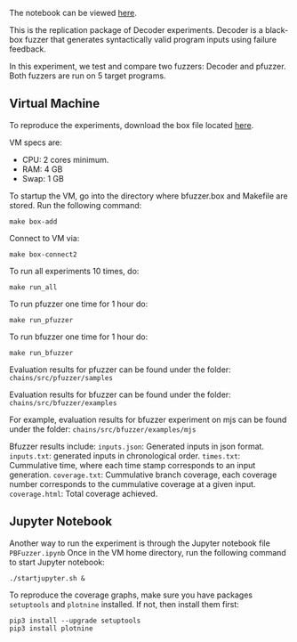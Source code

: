 The notebook can be viewed [here](https://nbviewer.org/github/anonymous-icst-2022/anonymous-icst-2022/blob/main/Decoder.ipynb).

This is the replication package of Decoder experiments.
Decoder is a black-box fuzzer that generates syntactically valid program inputs using failure feedback.

In this experiment, we test and compare two fuzzers: Decoder and pfuzzer. Both fuzzers are run on 5 target programs.

## Virtual Machine
To reproduce the experiments, download the box file located [here](https://figshare.com/s/1aed02f8caf73072873f). 

VM specs are:
* CPU: 2 cores minimum.
* RAM: 4 GB 
* Swap: 1 GB

To startup the VM, go into the directory where bfuzzer.box and Makefile are stored. Run the following command:

    make box-add

Connect to VM via:

    make box-connect2

To run all experiments 10 times, do:

    make run_all

To run pfuzzer one time for 1 hour do:

    make run_pfuzzer

To run bfuzzer one time for 1 hour do:

    make run_bfuzzer

Evaluation results for pfuzzer can be found under the folder: `chains/src/pfuzzer/samples`

Evaluation results for bfuzzer can be found under the folder: `chains/src/bfuzzer/examples`

For example, evaluation results for bfuzzer experiment on mjs can be found under the folder: `chains/src/bfuzzer/examples/mjs`

Bfuzzer results include:
`inputs.json`: Generated inputs in json format.
`inputs.txt`: generated inputs in chronological order.
`times.txt`: Cummulative time, where each time stamp corresponds to an input generation.
`coverage.txt`: Cummulative branch coverage, each coverage number corresponds to the cummulative coverage at a given input.
`coverage.html`: Total coverage achieved.

## Jupyter Notebook
Another way to run the experiment is through the Jupyter notebook file `PBFuzzer.ipynb`
Once in the VM home directory, run the following command to start Jupyter notebook:

    ./startjupyter.sh &

To reproduce the coverage graphs, make sure you have packages `setuptools` and `plotnine` installed. If not, then install them first:

    pip3 install --upgrade setuptools
    pip3 install plotnine
